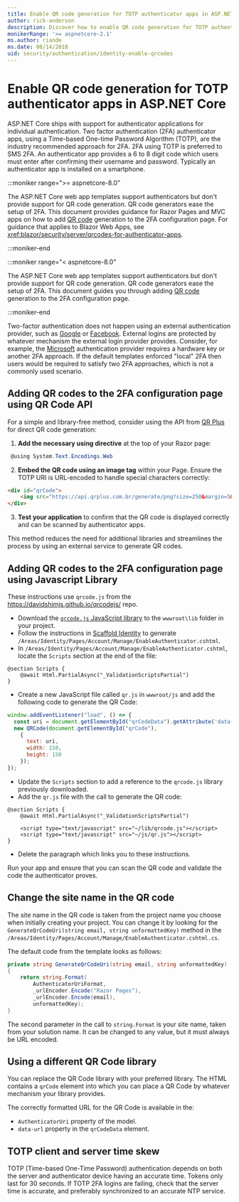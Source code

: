 ```yaml
---
title: Enable QR code generation for TOTP authenticator apps in ASP.NET Core
author: rick-anderson
description: Discover how to enable QR code generation for TOTP authenticator apps that work with ASP.NET Core two-factor authentication.
monikerRange: '>= aspnetcore-2.1'
ms.author: riande
ms.date: 08/14/2018
uid: security/authentication/identity-enable-qrcodes
---
```


# Enable QR code generation for TOTP authenticator apps in ASP.NET Core

ASP.NET Core ships with support for authenticator applications for individual authentication. Two factor authentication (2FA) authenticator apps, using a Time-based One-time Password Algorithm (TOTP), are the industry recommended approach for 2FA. 2FA using TOTP is preferred to SMS 2FA. An authenticator app provides a 6 to 8 digit code which users must enter after confirming their username and password. Typically an authenticator app is installed on a smartphone.

:::moniker range=">= aspnetcore-8.0"

The ASP.NET Core web app templates support authenticators but don't provide support for QR code generation. QR code generators ease the setup of 2FA. This document provides guidance for Razor Pages and MVC apps on how to add [QR code](https://wikipedia.org/wiki/QR_code) generation to the 2FA configuration page. For guidance that applies to Blazor Web Apps, see <xref:blazor/security/server/qrcodes-for-authenticator-apps>.

:::moniker-end

:::moniker range="< aspnetcore-8.0"

The ASP.NET Core web app templates support authenticators but don't provide support for QR code generation. QR code generators ease the setup of 2FA. This document guides you through adding [QR code](https://wikipedia.org/wiki/QR_code) generation to the 2FA configuration page.

:::moniker-end

Two-factor authentication does not happen using an external authentication provider, such as [Google](xref:security/authentication/google-logins) or [Facebook](xref:security/authentication/facebook-logins). External logins are protected by whatever mechanism the external login provider provides. Consider, for example, the [Microsoft](xref:security/authentication/microsoft-logins) authentication provider requires a hardware key or another 2FA approach. If the default templates enforced "local" 2FA then users would be required to satisfy two 2FA approaches, which is not a commonly used scenario.

## Adding QR codes to the 2FA configuration page using QR Code API

For a simple and library-free method, consider using the API from [QR Plus](https://www.qrplus.com.br) for direct QR code generation:

1. **Add the necessary using directive** at the top of your Razor page:
```csharp
 @using System.Text.Encodings.Web
```

2. **Embed the QR code using an image tag** within your Page. Ensure the TOTP URI is URL-encoded to handle special characters correctly:
```html
<div id="qrCode">
    <img src="https://api.qrplus.com.br/generate/png?size=250&margin=5&totp=@(UrlEncoder.Default.Encode(Model.AuthenticatorUri))" />
</div>
```

3. **Test your application** to confirm that the QR code is displayed correctly and can be scanned by authenticator apps.

This method reduces the need for additional libraries and streamlines the process by using an external service to generate QR codes.

## Adding QR codes to the 2FA configuration page using Javascript Library

These instructions use `qrcode.js` from the https://davidshimjs.github.io/qrcodejs/ repo.

* Download the [`qrcode.js` JavaScript library](https://davidshimjs.github.io/qrcodejs/) to the `wwwroot\lib` folder in your project.
* Follow the instructions in [Scaffold Identity](xref:security/authentication/scaffold-identity) to generate `/Areas/Identity/Pages/Account/Manage/EnableAuthenticator.cshtml`.
* In `/Areas/Identity/Pages/Account/Manage/EnableAuthenticator.cshtml`, locate the `Scripts` section at the end of the file:

```cshtml
@section Scripts {
    @await Html.PartialAsync("_ValidationScriptsPartial")
}
```
* Create a new JavaScript file called `qr.js` in `wwwroot/js` and add the following code to generate the QR Code:

```javascript
window.addEventListener("load", () => {
  const uri = document.getElementById("qrCodeData").getAttribute('data-url');
  new QRCode(document.getElementById("qrCode"),
    {
      text: uri,
      width: 150,
      height: 150
    });
});
```

* Update the `Scripts` section to add a reference to the `qrcode.js` library previously downloaded.
* Add the `qr.js` file with the call to generate the QR code:

```cshtml
@section Scripts {
    @await Html.PartialAsync("_ValidationScriptsPartial")

    <script type="text/javascript" src="~/lib/qrcode.js"></script>
    <script type="text/javascript" src="~/js/qr.js"></script>
}
```

* Delete the paragraph which links you to these instructions.

Run your app and ensure that you can scan the QR code and validate the code the authenticator proves.

## Change the site name in the QR code

The site name in the QR code is taken from the project name you choose when initially creating your project. You can change it by looking for the `GenerateQrCodeUri(string email, string unformattedKey)` method in the `/Areas/Identity/Pages/Account/Manage/EnableAuthenticator.cshtml.cs`.

The default code from the template looks as follows:

```csharp
private string GenerateQrCodeUri(string email, string unformattedKey)
{
    return string.Format(
        AuthenticatorUriFormat,
        _urlEncoder.Encode("Razor Pages"),
        _urlEncoder.Encode(email),
        unformattedKey);
}
```

The second parameter in the call to `string.Format` is your site name, taken from your solution name. It can be changed to any value, but it must always be URL encoded.

## Using a different QR Code library

You can replace the QR Code library with your preferred library. The HTML contains a `qrCode` element into which you can place a QR Code by whatever mechanism your library provides.

The correctly formatted URL for the QR Code is available in the:

* `AuthenticatorUri` property of the model.
* `data-url` property in the `qrCodeData` element.

## TOTP client and server time skew

TOTP (Time-based One-Time Password) authentication depends on both the server and authenticator device having an accurate time. Tokens only last for 30 seconds. If TOTP 2FA logins are failing, check that the server time is accurate, and preferably synchronized to an accurate NTP service.
